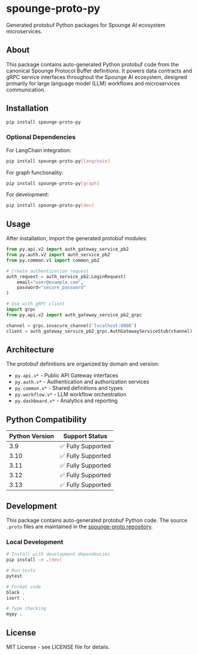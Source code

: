 # spounge-proto-py

Generated protobuf Python packages for Spounge AI ecosystem microservices.

## About

This package contains auto-generated Python protobuf code from the canonical Spounge Protocol Buffer definitions. It powers data contracts and gRPC service interfaces throughout the Spounge AI ecosystem, designed primarily for large language model (LLM) workflows and microservices communication.

## Installation

```bash
pip install spounge-proto-py
```

### Optional Dependencies

For LangChain integration:
```bash
pip install spounge-proto-py[langchain]
```

For graph functionality:
```bash
pip install spounge-proto-py[graph]
```

For development:
```bash
pip install spounge-proto-py[dev]
```

## Usage

After installation, import the generated protobuf modules:

```python
from py.api.v2 import auth_gateway_service_pb2
from py.auth.v2 import auth_service_pb2
from py.common.v1 import common_pb2

# Create authentication request
auth_request = auth_service_pb2.LoginRequest(
    email="user@example.com",
    password="secure_password"
)

# Use with gRPC client
import grpc
from py.api.v2 import auth_gateway_service_pb2_grpc

channel = grpc.insecure_channel('localhost:8080')
client = auth_gateway_service_pb2_grpc.AuthGatewayServiceStub(channel)
```

## Architecture

The protobuf definitions are organized by domain and version:

- `py.api.v*` - Public API Gateway interfaces
- `py.auth.v*` - Authentication and authorization services  
- `py.common.v*` - Shared definitions and types
- `py.workflow.v*` - LLM workflow orchestration
- `py.dashboard.v*` - Analytics and reporting

## Python Compatibility

| Python Version | Support Status |
|----------------|----------------|
| 3.9 | ✅ Fully Supported |
| 3.10 | ✅ Fully Supported |
| 3.11 | ✅ Fully Supported |
| 3.12 | ✅ Fully Supported |
| 3.13 | ✅ Fully Supported |

## Development

This package contains auto-generated protobuf Python code. The source `.proto` files
are maintained in the [spounge-proto repository](https://github.com/spoungeai/spounge-proto).

### Local Development

```bash
# Install with development dependencies
pip install -e .[dev]

# Run tests
pytest

# Format code
black .
isort .

# Type checking  
mypy .
```

## License

MIT License - see LICENSE file for details.
